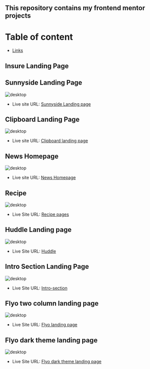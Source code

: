 ## This repository contains my frontend mentor projects

# Table of content
- [Links](#links)

 ## Insure Landing Page
 

 ## Sunnyside Landing Page
 ![desktop](./sunnyside-agency-landing-page-main/screenshot/desktop.png)
 - Live site URL: [Sunnyside Landing page](https://frontendmentorchallenges-six.vercel.app/)

 ## Clipboard Landing Page
 ![desktop](./clipboard-landing-page-master/screenshots/desktop.png)
 - Live site URL: [Clipboard landing page](https://frontendmentorchallenges-ju9v.vercel.app/)

 ## News Homepage
 ![desktop](./News-homepage/Screenshot/desktop.png)
 - Live site URL: [News Homepage](https://newshomepage-f06se1d0y-ehmkayels-projects.vercel.app/)

 ## Recipe
![desktop](./recipe-page-main/screenshot/desktop.png)
 - Live Site URL: [Recipe pages](https://recipe-page-main-sepia.vercel.app/)

 ## Huddle Landing page
 ![desktop](./huddle/screenshots/desktops.png)
 - Live Site URL: [Huddle](https://dazzling-marzipan-8d7083.netlify.app/)

 ## Intro Section Landing Page
 ![desktop](./Intro-section/screenshot/desktop.png)
 - Live Site URL: [Intro-section](https://spiffy-puppy-b9806c.netlify.app/)

## Flyo two column landing page
![desktop](./fylo-landing-page-with-two-column-layout-master/Screenshot/desktop.png)
- Live Site URL: [Flyo landing page](https://flyo-cyan.vercel.app/)

## Flyo dark theme landing page
![desktop](./fylo-dark-theme-landing-page-master/screenshots/laptop-large.png)
- Live Site URL: [Flyo dark theme landing page](https://cute-gecko-ae3885.netlify.app/)
